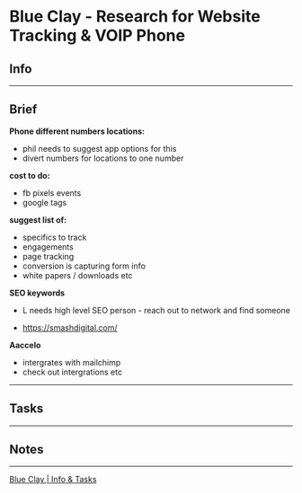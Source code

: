 
# Blue Clay - Research for Website Tracking & VOIP Phone


## Info

---

## Brief

**Phone different numbers locations:**

-   phil needs to suggest app options for this
-   divert numbers for locations to one number

**cost to do:**

-   fb pixels events
-   google tags

**suggest list of:**

-   specifics to track
-   engagements
-   page tracking
-   conversion is capturing form info
-   white papers / downloads etc

**SEO keywords**

-   L needs high level SEO person - reach out to network and find someone

-   https://smashdigital.com/

**Aaccelo**

-   intergrates with mailchimp
-   check out intergrations etc

---

## Tasks

---

## Notes

---

[Blue Clay | Info & Tasks](https://www.amplenote.com/notes/5a5306c4-fcf6-11ec-8a83-1a6318f2048a)